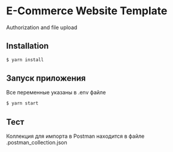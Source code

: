 # E-Commerce Website Template
Authorization and file upload

## Installation

```bash
$ yarn install
```

## Запуск приложения
Все переменные указаны в .env файле

```bash
$ yarn start
```

## Тест
Коллекция для импорта в Postman находится в файле .postman_collection.json

